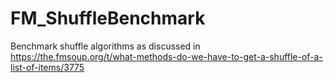 # FM_ShuffleBenchmark
Benchmark shuffle algorithms as discussed in https://the.fmsoup.org/t/what-methods-do-we-have-to-get-a-shuffle-of-a-list-of-items/3775
